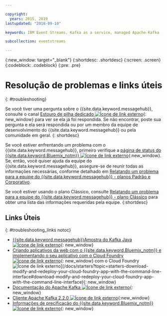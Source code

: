 ```yaml
---

copyright:
  years: 2015, 2019
lastupdated: "2018-09-10"

keywords: IBM Event Streams, Kafka as a service, managed Apache Kafka

subcollection: eventstreams

---
```


{:new_window: target="_blank"}
{:shortdesc: .shortdesc}
{:screen: .screen}
{:codeblock: .codeblock}
{:pre: .pre}



# Resolução de problemas e links úteis
{: #troubleshooting}

Se você tiver uma pergunta sobre o {{site.data.keyword.messagehub}}, consulte o canal
[Estouro de pilha dedicado ![Ícone de link externo](../../icons/launch-glyph.svg "Ícone de link externo")](https://stackoverflow.com/questions/tagged/ibm-eventstreams){: new_window} para ver se ela já foi respondida.
Se não encontrar, poste sua pergunta e ela será respondida ou por um membro da equipe de desenvolvimento do
{{site.data.keyword.messagehub}} ou pela comunidade em geral.
{: shortdesc}

Se você estiver enfrentando um problema com o {{site.data.keyword.messagehub}}, primeiro verifique a [página de status do {{site.data.keyword.Bluemix_notm}} ![Ícone de link externo](../../icons/launch-glyph.svg "Ícone de link externo")](https://cloud.ibm.com/status?selected=status){:new_window}. Se, então, você quiser ajuda da equipe do {{site.data.keyword.messagehub}}, assegure-se de reunir todas as informações necessárias, conforme detalhado em [Relatando um problema para a equipe do {{site.data.keyword.messagehub}} - planos Padrão e Corporativo](/docs/services/EventStreams?topic=eventstreams-report_problem_enterprise#report_problem_enterprise).

Se você estiver usando o plano Clássico, consulte [Relatando um problema para a equipe do {{site.data.keyword.messagehub}} - plano Clássico](/docs/services/EventStreams?topic=eventstreams-report_problem#report_problem) para obter uma lista das informações requeridas pela equipe.
{:shortdesc}

## Links Úteis
{: #troubleshooting_links notoc}

*  [{{site.data.keyword.messagehub}}Amostra do Kafka Java ![Ícone de link externo](../../icons/launch-glyph.svg "Ícone de link externo")](https://github.com/ibm-messaging/event-streams-samples/tree/master/kafka-java-console-sample){: new_window}
*  [Criando aplicativos da web com o {{site.data.keyword.Bluemix_notm}} e implementando o seu aplicativo com o Cloud Foundry ![Ícone de link externo](../../icons/launch-glyph.svg "Ícone de link externo")](/docs/starters?topic=starters-download-modify-and-redeploy-your-cloud-foundry-app-with-the-command-line-interface#download-modify-and-redeploy-your-cloud-foundry-app-with-the-command-line-interface){: new_window} com o Cloud Foundry ![Ícone de link externo](../../icons/launch-glyph.svg "Ícone de link externo")](/docs/starters?topic=starters-download-modify-and-redeploy-your-cloud-foundry-app-with-the-command-line-interface#download-modify-and-redeploy-your-cloud-foundry-app-with-the-command-line-interface){: new_window}
*  [Documentação do Apache Kafka ![Ícone de link externo](../../icons/launch-glyph.svg "Ícone de link externo")](http://kafka.apache.org/documentation.html){: new_window}
*  [Cliente Apache Kafka 2.2.0 ![Ícone de link externo](../../icons/launch-glyph.svg "Ícone de link externo")](https://www.apache.org/dyn/closer.cgi?path=/kafka/2.2.0/kafka-2.2.0-src.tgz){:new_window}
*  [Informações de precificação do {{site.data.keyword.Bluemix_notm}} ![Ícone de link externo](../../icons/launch-glyph.svg "Ícone de link externo")](/docs/billing-usage?topic=billing-usage-cost#cost){: new_window}


